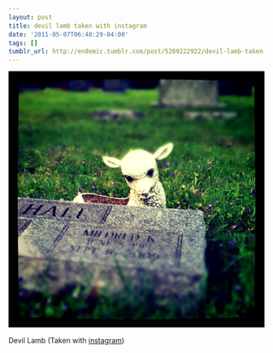 ```yaml
---
layout: post
title: devil lamb taken with instagram
date: '2011-05-07T06:48:29-04:00'
tags: []
tumblr_url: http://endemic.tumblr.com/post/5269222922/devil-lamb-taken-with-instagram
---
```

 ![](/tumblr_files/tumblr_lktnctVkwn1qz9neko1_1280.jpg)  

Devil Lamb (Taken with [instagram](http://instagr.am))

